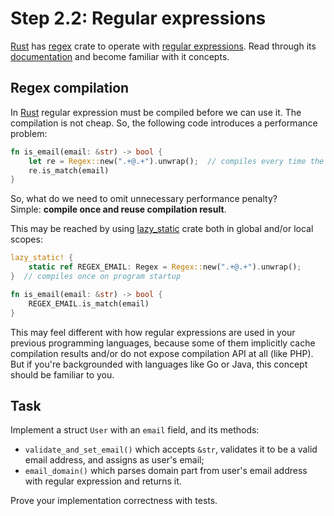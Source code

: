 Step 2.2: Regular expressions
=============================

[Rust] has [regex] crate to operate with [regular expressions][1]. Read through its [documentation][regex docs] and become familiar with it concepts.




## Regex compilation

In [Rust] regular expression must be compiled before we can use it. The compilation is not cheap. So, the following code introduces a performance problem:
```rust
fn is_email(email: &str) -> bool {
    let re = Regex::new(".+@.+").unwrap();  // compiles every time the function is called
    re.is_match(email)
}
```

So, what do we need to omit unnecessary performance penalty?  
Simple: __compile once and reuse compilation result__.

This may be reached by using [lazy_static] crate both in global and/or local scopes:
```rust
lazy_static! {
    static ref REGEX_EMAIL: Regex = Regex::new(".+@.+").unwrap();
}  // compiles once on program startup 

fn is_email(email: &str) -> bool {
    REGEX_EMAIL.is_match(email)
}
```

This may feel different with how regular expressions are used in your previous programming languages, because some of them implicitly cache compilation results and/or do not expose compilation API at all (like PHP). But if you're backgrounded with languages like Go or Java, this concept should be familiar to you.




## Task

Implement a struct `User` with an `email` field, and its methods:
- `validate_and_set_email()` which accepts `&str`, validates it to be a valid email address, and assigns as user's email;
- `email_domain()` which parses domain part from user's email address with regular expression and returns it.

Prove your implementation correctness with tests.





[lazy_static]: https://crates.io/crates/lazy_static
[regex]: https://crates.io/crates/regex
[regex docs]: https://docs.rs/regex
[Rust]: https://www.rust-lang.org

[1]: https://en.wikipedia.org/wiki/Regular_expression

